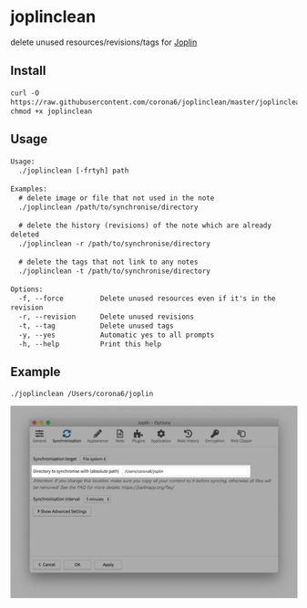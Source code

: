 # joplinclean
delete unused resources/revisions/tags for [Joplin](https://joplinapp.org/)

## Install

```
curl -O https://raw.githubusercontent.com/corona6/joplinclean/master/joplinclean
chmod +x joplinclean
```

## Usage

```
Usage:
  ./joplinclean [-frtyh] path

Examples:
  # delete image or file that not used in the note
  ./joplinclean /path/to/synchronise/directory

  # delete the history (revisions) of the note which are already deleted
  ./joplinclean -r /path/to/synchronise/directory

  # delete the tags that not link to any notes
  ./joplinclean -t /path/to/synchronise/directory

Options:
  -f, --force         Delete unused resources even if it's in the revision
  -r, --revision      Delete unused revisions
  -t, --tag           Delete unused tags
  -y, --yes           Automatic yes to all prompts
  -h, --help          Print this help
```

## Example

```
./joplinclean /Users/corona6/joplin
```

![](joplin_synchronise_directory.png)